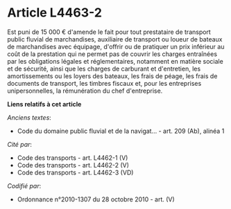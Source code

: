 # Article L4463-2

Est puni de 15 000 € d'amende le fait pour tout prestataire de transport public fluvial de marchandises, auxiliaire de
transport ou loueur de bateaux de marchandises avec équipage, d'offrir ou de pratiquer un prix inférieur au coût de la
prestation qui ne permet pas de couvrir les charges entraînées par les obligations légales et réglementaires, notamment en
matière sociale et de sécurité, ainsi que les charges de carburant et d'entretien, les amortissements ou les loyers des
bateaux, les frais de péage, les frais de documents de transport, les timbres fiscaux et, pour les entreprises
unipersonnelles, la rémunération du chef d'entreprise.

**Liens relatifs à cet article**

_Anciens textes_:

  - Code du domaine public fluvial et de la navigat... - art. 209 (Ab), alinéa 1

_Cité par_:

  - Code des transports - art. L4462-1 (V)
  - Code des transports - art. L4462-2 (V)
  - Code des transports - art. L4462-3 (VD)

_Codifié par_:

  - Ordonnance n°2010-1307 du 28 octobre 2010 - art. (V)
